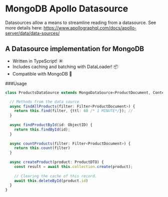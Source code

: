 # MongoDB Apollo Datasource

Datasources allow a means to streamline reading from a datasource.
See more details here: https://www.apollographql.com/docs/apollo-server/data/data-sources/

## A Datasource implementation for MongoDB

- Written in TypeScript! ☀️
- Includes caching and batching with DataLoader! 📦
- Compatible with MongoDB 🍃

###Usage

```typescript
class ProductsDataSource extends MongoDataSource<ProductDocument, Context> {

  // Methods from the data source
  async findAllProducts(filter: Filter<ProductDocument>) {
    return this.find(filter, {ttl: 60 /* 1 MINUTE*/}); //
  }
  
  async findProductById(id: ObjectID) {
    return this.findById(id);
  }
  
  async countProducts(filter: Filter<ProductDocument>) {
    return this.count(filter)
  }
  
  async createProduct(product: ProductDTO) {
    const result = await this.collection.create(product);
    
    // Clearing the cache of this record.
    await this.deleteById(product.id)
  }
}

```



